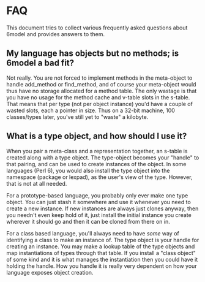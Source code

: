 # FAQ
This document tries to collect various frequently asked questions
about 6model and provides answers to them.

## My language has objects but no methods; is 6model a bad fit?
Not really. You are not forced to implement methods in the
meta-object to handle add_method or find_method, and of course your
meta-object would thus have no storage allocated for a method table.
The only wastage is that you have no usage for the method cache
and v-table slots in the s-table. That means that per type (not
per object instance) you'd have a couple of wasted slots, each a
pointer in size. Thus on a 32-bit machine, 100 classes/types later,
you've still yet to "waste" a kilobyte.

## What is a type object, and how should I use it?
When you pair a meta-class and a representation together, an s-table
is created along with a type object. The type-object becomes your
"handle" to that pairing, and can be used to create instances of
the object. In some languages (Perl 6), you would also install the
type object into the namespace (package or lexpad), as the user's
view of the type. However, that is not at all needed.

For a prototype-based language, you probably only ever make one
type object. You can just stash it somewhere and use it whenever
you need to create a new instance. If new instances are always just
clones anyway, then you needn't even keep hold of it, just install
the initial instance you create wherever it should go and then it
can be cloned from there on in.

For a class based language, you'll always need to have *some* way
of identifying a class to make an instance of. The type object is
your handle for creating an instance. You may make a lookup table
of the type objects and map instantiations of types through that
table. If you install a "class object" of some kind and it is what
manages the instantiation then you could have it holding the handle.
How you handle it is really very dependent on how your language
exposes object creation.
